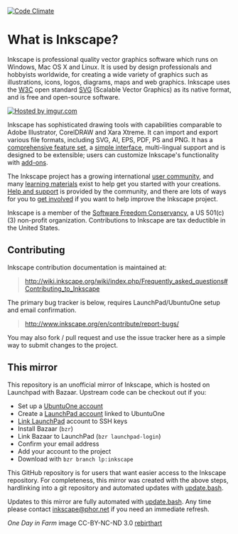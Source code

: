 [![Code Climate](https://codeclimate.com/github/inkscape/inkscape/badges/gpa.svg)](https://codeclimate.com/github/inkscape/inkscape)

What is Inkscape?
=================

Inkscape is professional quality vector graphics software which runs on Windows, Mac OS X and Linux. It is used by design professionals and hobbyists worldwide, for creating a wide variety of graphics such as illustrations, icons, logos, diagrams, maps and web graphics. Inkscape uses the [W3C][1] open standard [SVG][2] (Scalable Vector Graphics) as its native format, and is free and open-source software.

<a href="http://imgur.com/VGGYiqR"><img src="http://i.imgur.com/VGGYiqR.png" title="Hosted by imgur.com" /></a>

[1]: <http://www.w3.org>

[2]: <http://www.w3.org/Graphics/SVG/>

Inkscape has sophisticated drawing tools with capabilities comparable to Adobe Illustrator, CorelDRAW and Xara Xtreme. It can import and export various file formats, including SVG, AI, EPS, PDF, PS and PNG. It has a [comprehensive feature set][3], a [simple interface][4], multi-lingual support and is designed to be extensible; users can customize Inkscape's functionality with [add-ons][5].

[3]: </about/features/>

[4]: </about/screenshots/>

[5]: </download/addons/>

The Inkscape project has a growing international [user community][6], and many [learning materials][7] exist to help get you started with your creations. [Help and support][8] is provided by the community, and there are lots of ways for you to [get involved][9] if you want to help improve the Inkscape project.

[6]: </community/>

[7]: </learn/>

[8]: </community/>

[9]: </community/>

Inkscape is a member of the [Software Freedom Conservancy][10], a US 501(c)(3) non-profit organization. Contributions to Inkscape are tax deductible in the United States.

[10]: <http://sfconservancy.org/>


Contributing
------------

Inkscape contribution documentation is maintained at:

> http://wiki.inkscape.org/wiki/index.php/Frequently_asked_questions#Contributing_to_Inkscape

The primary bug tracker is below, requires LaunchPad/UbuntuOne setup and email confirmation.

> http://www.inkscape.org/en/contribute/report-bugs/

You may also fork / pull request and use the issue tracker here as a simple way to submit changes to the project.


This mirror
-----------

This repository is an unofficial mirror of Inkscape, which is hosted on Launchpad with Bazaar. Upstream code can be checkout out if you:

 - Set up a <a href="https://login.ubuntu.com/+login">UbuntuOne account</a>
 - Create a [LaunchPad account](https://launchpad.net/) linked to UbuntuOne
 - [Link LaunchPad](https://launchpad.net/people/+me) account to SSH keys
 - Install Bazaar (`bzr`)
 - Link Bazaar to LaunchPad (`bzr launchpad-login`)
 - Confirm your email address
 - Add your account to the project
 - Download with `bzr branch lp:inkscape`

This GitHub repository is for users that want easier access to the Inkscape repository. For completeness, this mirror was created with the above steps, hardlinking into a git repository and automated updates with <a href="https://github.com/inkscape/inkscape/blob/master/update.bash">update.bash</a>.

Updates to this mirror are fully automated with <a href="https://github.com/inkscape/inkscape/blob/master/update.bash">update.bash</a>. Any time please contact inkscape@phor.net if you need an immediate refresh.

<em>One Day in Farm</em> image CC-BY-NC-ND 3.0 <a href="http://rebirthart.deviantart.com/art/One-Day-in-Farm-47515219">rebirthart</a>
